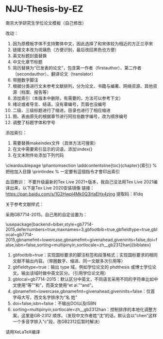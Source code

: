 # NJU-Thesis-by-EZ
南京大学研究生学位论文模板（自己修改）

改动：
1. 因为原模板字体不支持繁体中文，因此选择了和宋体较为相近的方正兰亭宋
2. 链接文本改为琉璃色（方便识别，最后改回黑色也方便）
3. 英文标题封面替换
4. 中文化章节标题
5. 简历替换为“已发表的论文”，包含第一作者（firstauthor）、第二作者（secondauthor）、翻译论文（translator）
6. 带圈数字脚注
7. 根据分类进行文末参考文献排列，分为论文、书籍与编著、网络资源、其他资源（档案、报告等）
8. 添加索引（本版本中删除，有需要的，方法可以参考下文）
9. 绪论或者导言、结语，没有章编号，页眉也没编号
10. 二级、三级标题进行了缩进，目录也进行了相应缩进
11. 图、表由原先的根据章节进行阿拉伯数字编号，改为顺序编号
12. 调整了标题字体和字号

添加索引：
1. 需要替换makeindex文件（具体方法可搜索）
2. 在文中需要索引显示的词语，添加\index{}
3. 在文末附件处添加下列代码

\cleardoublepage
\phantomsection
\addcontentsline{toc}{chapter}{索引}  % 把他加入目錄
\printindex        % 一定要有這個指令才會印出索引

血泪教训：
不要升级最新的Tex Live 2021+版本，我自己没法用Tex Live 2021编译出来，以下是Tex Live 2020安装镜像
链接：https://pan.baidu.com/s/1G2Hwpl4Mk0Q3HaEHx4zjng
提取码：81dq

关于参考文献样式：

采用GB7714-2015，自己用的自定设置为：

\usepackage[backend=biber,style=gb7714-2015,defernumbers=true,maxnames=3,gbfootbib=true,gbfieldtype=true,gblocal=gb7714-2015,gbnamefmt=lowercase,gbnamefmt=givenahead,giveninits=false,doi=false,isbn=false,sorting=multipinyin,sortlocale=zh__gb2312han]{biblatex}

1. gbfootbib=true：实现国标要求的脚注标签和段落格式；实现国标要求的相同文献不输出内容。（带圈数字、缩进、同一文献多次引用等）
2. gbfieldtype=true：输出 type 域，例如学位论文的 phdthesis 或博士学位论文。输出该域时做中英文区分。（引用学位论文用）
3. gblocal=gb7714-2015：默认区分中英文，不同语言采用不同的字符串比如中文使用“等”“和”，而英文使用“et al.”“and”。
4. gbnamefmt=lowercase,gbnamefmt=givenahead,giveninits=false：仅首字母大写，西文名字排序为“名 姓”
5. doi=false,isbn=false：不输出DOI以及ISBN
6. sorting=multipinyin,sortlocale=zh__gb2312han：控制排序的本地化调整方案，这里是GB-2312 顺序。（发现中文作者姓“沈”的话，默认会以“chen”这样一个多音字排入“c”段，改GB2312后暂时解决）

请用XeLaTeX编译
